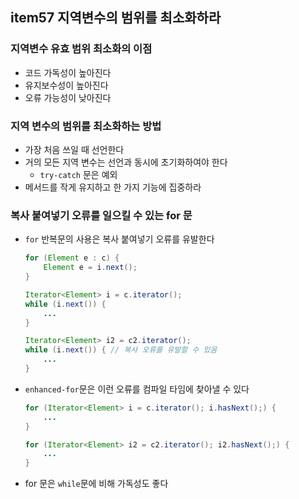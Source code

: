 ## item57 지역변수의 범위를 최소화하라

### 지역변수 유효 범위 최소화의 이점
- 코드 가독성이 높아진다
- 유지보수성이 높아진다
- 오류 가능성이 낮아진다

### 지역 변수의 범위를 최소화하는 방법
- 가장 처음 쓰일 때 선언한다
- 거의 모든 지역 변수는 선언과 동시에 초기화하여야 한다
  - `try-catch` 문은 예외
- 메서드를 작게 유지하고 한 가지 기능에 집중하라 

### 복사 붙여넣기 오류를 일으킬 수 있는 for 문 
- `for` 반복문의 사용은 복사 붙여넣기 오류를 유발한다
    ```java
    for (Element e : c) {
        Element e = i.next();
    }
    
    Iterator<Element> i = c.iterator();
    while (i.next()) {
        ...
    }
    
    Iterator<Element> i2 = c2.iterator();
    while (i.next()) { // 복사 오류를 유발할 수 있음
        ...
    }
    ```
- `enhanced-for`문은 이런 오류를 컴파일 타임에 찾아낼 수 있다
    ```java
    for (Iterator<Element> i = c.iterator(); i.hasNext();) {
        ...
    }
    
    for (Iterator<Element> i2 = c2.iterator(); i2.hasNext();) {
        ...
    }
    ```
- for 문은 `while`문에 비해 가독성도 좋다